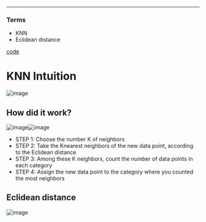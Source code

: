 ****
### Terms
- KNN
- Eclidean distance

[code](https://github.com/hchoi256/ai-boot-camp/blob/main/ai/machine-learning/supervised-learning/classification/codes/k_nearest_neighbors.ipynb)

# KNN Intuition
![image](https://user-images.githubusercontent.com/39285147/178264975-cbcd6ecf-396a-4aae-af13-b10957c9eae1.png)

## How did it work?
![image](https://user-images.githubusercontent.com/39285147/178265534-fe4dedc0-7c7a-403b-a1f1-0f8a48dc82d7.png)![image](https://user-images.githubusercontent.com/39285147/178282037-d5a93c2d-e01f-4a64-9d47-5c6ba34ea51f.png)

- STEP 1: Choose the number K of neighbors
- STEP 2: Take the Knearest neighbors of the new data point, according to the Eclidean distance
- STEP 3: Among these K neighbors, count the number of data points in each category
- STEP 4: Assign the new data point to the category where you counted the most neighbors

## Eclidean distance
![image](https://user-images.githubusercontent.com/39285147/178265398-d2498983-0efd-4d6c-82c6-b6d2b0cf5749.png)
